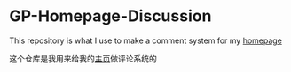 # GP-Homepage-Discussion

This repository is what I use to make a comment system for my [homepage](www.gpspace.top)

这个仓库是我用来给我的[主页](www.gpspace.top)做评论系统的

